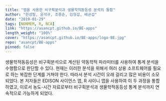 ```yaml
---
title: "앱을 사용한 비구획분석과 생물학적동등성 분석의 통합"
author: "한성필, 윤석규, 조용순, 김형섭, 배균섭"
date: "2019-01-29"
tags: [NONMEM, R, NCA]
link: "https://asancpt.github.io/BE-apps"
length_weight: "100%"
cover: "https://asancpt.github.io/BE-apps/logo-BE.jpg"
repo: "asancpt/BE-apps"
pinned: false
---
```


생물학적동등성은 비구획분석으로 계산된 약동학적 파라미터를 사용하여 통계 분석을 수행함으로 판단할 수 있다. 현재는 이러한 분석을 위해서 여러 상용 소프트웨어를 필요로 하는 복잡한 단계를 거쳐야 한다. 따라서 분석 시간이 오래 걸리고 많은 비용이 소모되었다. 본 저자들은 EDISON 사이언스 앱, R 샤이니 앱을 사용하여 이 두 과정을 통합하였고, 이로서 농도-시간 자료로부터 비구획분석과 생물학적동등성 통계 분석까지 연속적으로 가능하게 되었다.

